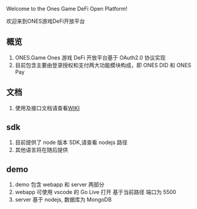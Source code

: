 Welcome to the Ones Game DeFi Open Platform!

欢迎来到ONES游戏DeFi开放平台

## 概览

1.  ONES.Game Ones 游戏 DeFi 开放平台基于 OAuth2.0 协议实现
2.  目前包含主要由登录授权和支付两大功能模块构成，即 ONES DID 和 ONES Pay

## 文档

1. 使用及接口文档请查看[WIKI](https://github.com/onesgame/OAuth/wiki)

## sdk

1. 目前提供了 node 版本 SDK,请查看 nodejs 路径
2. 其他语言将在随后提供

## demo

1. demo 包含 webapp 和 server 两部分
1. webapp 可使用 vscode 的 Go Live 打开 基于当前路径 端口为 5500
1. server 基于 nodejs, 数据库为 MongoDB
